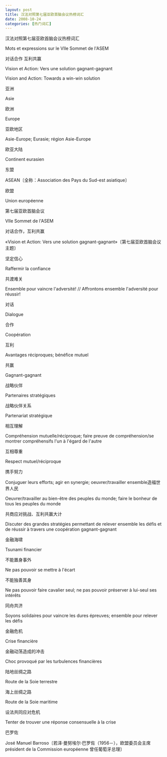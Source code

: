 ```yaml
---
layout: post
title: 汉法对照第七届亚欧首脑会议热榜词汇
date: 2008-10-24
categories: [热门词汇]  
---
```


汉法对照第七届亚欧首脑会议热榜词汇

Mots et expressions sur le VIIe Sommet de l'ASEM

对话合作 互利共赢

Vision et Action: Vers une solution gagnant-gagnant

Vision and Action: Towards a win-win solution

亚洲

Asie

欧洲

Europe

亚欧地区

Asie-Europe; Eurasie; région Asie-Europe

欧亚大陆

Continent eurasien

东盟

ASEAN〔全称：Association des Pays du Sud-est asiatique〕

欧盟

Union européenne

第七届亚欧首脑会议

VIIe Sommet de l'ASEM

对话合作，互利共赢

«Vision et Action: Vers une solution gagnant-gagnant»〔第七届亚欧首脑会议主题〕

坚定信心

Raffermir la confiance

共渡难关

Ensemble pour vaincre l'adversité! // Affrontons ensemble l'adversité pour réussir!

对话

Dialogue

合作

Coopération

互利

Avantages réciproques; bénéfice mutuel

共赢

Gagnant-gagnant

战略伙伴

Partenaires stratégiques

战略伙伴关系

Partenariat stratégique

相互理解

Compréhension mutuelle/réciproque; faire preuve de compréhension/se montrer compréhensifs l'un à l'égard de l'autre

互相尊重

Respect mutuel/réciproque

携手努力

Conjuguer leurs efforts; agir en synergie; oeuvrer/travailler ensemble造福世界人民

Oeuvrer/travailler au bien-être des peuples du monde; faire le bonheur de tous les peuples du monde

共商应对挑战、互利共赢大计

Discuter des grandes stratégies permettant de relever ensemble les défis et de réussir à travers une coopération gagnant-gagnant

金融海啸

Tsunami financier

不能置身事外

Ne pas pouvoir se mettre à l'écart

不能独善其身

Ne pas pouvoir faire cavalier seul; ne pas pouvoir préserver à lui-seul ses intérêts

同舟共济

Soyons solidaires pour vaincre les dures épreuves; ensemble pour relever les défis

金融危机

Crise financière

金融动荡造成的冲击

Choc provoqué par les turbulences financières

陆地丝绸之路

Route de la Soie terrestre

海上丝绸之路

Route de la Soie maritime

设法共同应对危机

Tenter de trouver une réponse consensuelle à la crise

巴罗佐

José Manuel Barroso〔若泽·曼努埃尔·巴罗佐（1956－），欧盟委员会主席 président de la Commission européenne 曾任葡萄牙总理〕
